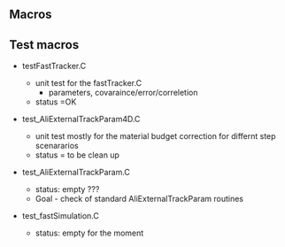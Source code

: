 
## Macros

## Test macros

* testFastTracker.C 
  * unit test for the fastTracker.C
    * parameters, covaraince/error/correletion 
  * status =OK

* test_AliExternalTrackParam4D.C  
  * unit test mostly for the material budget correction for differnt step scenararios
  * status = to be clean up 
  
* test_AliExternalTrackParam.C  
  * status: empty ???
  * Goal  - check of standard AliExternalTrackParam routines 
  
* test_fastSimulation.C  
  * status: empty for the moment


